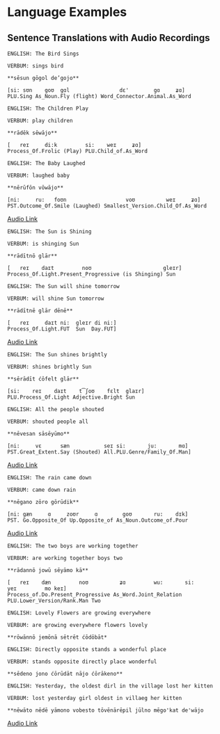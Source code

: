# Language Examples

## Sentence Translations with Audio Recordings

```
ENGLISH: The Bird Sings

VERBUM: sings bird

**sēsun gōgol de’gojo**

[si: sʊn    goʊ  gɑl                dɛ'        gɑ     ʑɑ]
PLU.Sing As_Noun.Fly (flight) Word_Connector.Animal.As_Word
```

```
ENGLISH: The Children Play

VERBUM: play children

**rādēk sēwājo**

[   reɪ     di:k         si:    weɪ     ʑɑ]
Process_Of.Frolic (Play) PLU.Child_of.As_Word
```

```
ENGLISH: The Baby Laughed

VERBUM: laughed baby

**nērūfōn vōwājo**

[ni:     ru:   foʊn                   voʊ          weɪ     ʑɑ]
PST.Outcome_Of.Smile (Laughed) Smallest_Version.Child_Of.As_Word
```
[Audio Link](https://voca.ro/1keLR2IOgYsW)


```
ENGLISH: The Sun is Shining

VERBUM: is shinging Sun

**rādītnō glār**

[   reɪ    daɪt         noʊ                       gleɪr]
Process_Of.Light.Present_Progressive (is Shinging) Sun
```

```
ENGLISH: The Sun will shine tomorrow

VERBUM: will shine Sun tomorrow

**rādītnē glār dēnē**

[   reɪ     daɪt ni:  gleɪr di ni:]
Process_Of.Light.FUT  Sun  Day.FUT]
```
[Audio Link](https://voca.ro/12I9t7bBppZ7)


```
ENGLISH: The Sun shines brightly

VERBUM: shines brightly Sun

**sērādīt ćōfelt glār**

[si:    reɪ    daɪt    t͡ʃoʊ    fɛlt  glaɪr]
PLU.Process_Of.Light Adjective.Bright Sun
```

```
ENGLISH: All the people shouted

VERBUM: shouted people all

**nēvesan sāsēyūmo**

[ni:     vɛ      sæn           seɪ si:       ju:       mɑ]
PST.Great_Extent.Say (Shouted) All.PLU.Genre/Family_Of.Man]
```
[Audio Link](https://voca.ro/1azsaqbgf7CI)


```
ENGLISH: The rain came down

VERBUM: came down rain

**nēgano zōro gōrūdik**

[ni: gæn     ɑ     zoʊr     ɑ        goʊ       ru:    dɪk]
PST. Go.Opposite_Of Up.Opposite_of As_Noun.Outcome_of.Pour
```
[Audio Link](https://voca.ro/147vIeUlIWkB)


```
ENGLISH: The two boys are working together

VERBUM: are working together boys two

**rādannō jowū sēyāmo kā**

[   reɪ    dæn         noʊ          ʑɑ         wu:       si:        yeɪ         mo keɪ]
Process_of.Do.Present_Progressive As_Word.Joint_Relation PLU.Lower_Version/Rank.Man Two
```


```
ENGLISH: Lovely Flowers are growing everywhere

VERBUM: are growing everywhere flowers lovely

**rōwānnō jemōnā sētrēt ćōdōbāt*
```

```
ENGLISH: Directly opposite stands a wonderful place

VERBUM: stands opposite directly place wonderful

**sēdeno jono ćōrūdāt nājo ćōrākeno**
```


```
ENGLISH: Yesterday, the oldest dirl in the village lost her kitten

VERBUM: lost yesterday girl oldest in villaeg her kitten

**nēwāto nēdē yāmono vobesto tōvēnārēpil jūlno mēgo'kat de'wājo
```
[Audio Link](https://voca.ro/11Wp5hhJPuqF)

